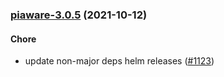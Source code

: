 
<a name="piaware-3.0.5"></a>
### [piaware-3.0.5](https://github.com/truecharts/apps/compare/piaware-3.0.4...piaware-3.0.5) (2021-10-12)

#### Chore

* update non-major deps helm releases ([#1123](https://github.com/truecharts/apps/issues/1123))

